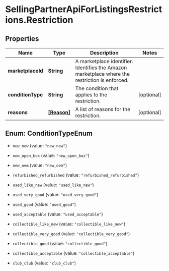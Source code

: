 # SellingPartnerApiForListingsRestrictions.Restriction

## Properties

Name | Type | Description | Notes
------------ | ------------- | ------------- | -------------
**marketplaceId** | **String** | A marketplace identifier. Identifies the Amazon marketplace where the restriction is enforced. | 
**conditionType** | **String** | The condition that applies to the restriction. | [optional] 
**reasons** | [**[Reason]**](Reason.md) | A list of reasons for the restriction. | [optional] 



## Enum: ConditionTypeEnum


* `new_new` (value: `"new_new"`)

* `new_open_box` (value: `"new_open_box"`)

* `new_oem` (value: `"new_oem"`)

* `refurbished_refurbished` (value: `"refurbished_refurbished"`)

* `used_like_new` (value: `"used_like_new"`)

* `used_very_good` (value: `"used_very_good"`)

* `used_good` (value: `"used_good"`)

* `used_acceptable` (value: `"used_acceptable"`)

* `collectible_like_new` (value: `"collectible_like_new"`)

* `collectible_very_good` (value: `"collectible_very_good"`)

* `collectible_good` (value: `"collectible_good"`)

* `collectible_acceptable` (value: `"collectible_acceptable"`)

* `club_club` (value: `"club_club"`)




